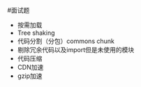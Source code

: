 #面试题 


- 按需加载
- Tree shaking
- 代码分割（分包）commons chunk
- 剔除冗余代码以及import但是未使用的模块
- 代码压缩
- CDN加速
- gzip加速